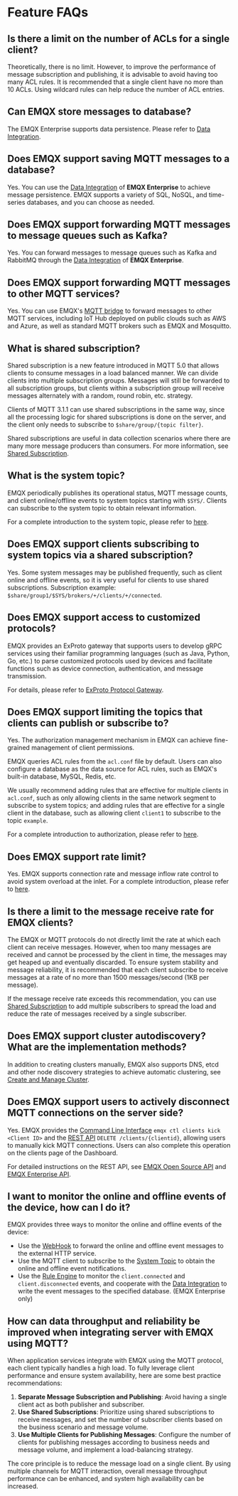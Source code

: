 # Feature FAQs

## Is there a limit on the number of ACLs for a single client?

Theoretically, there is no limit. However, to improve the performance of message subscription and publishing, it is advisable to avoid having too many ACL rules. It is recommended that a single client have no more than 10 ACLs. Using wildcard rules can help reduce the number of ACL entries.

## Can EMQX store messages to database?

The EMQX Enterprise supports data persistence. Please refer to [Data Integration](../data-integration/data-bridges.md).

## Does EMQX support saving MQTT messages to a database?

Yes. You can use the [Data Integration](../data-integration/data-bridges.md) of **EMQX Enterprise** to achieve message persistence. EMQX supports a variety of SQL, NoSQL, and time-series databases, and you can choose as needed.

## Does EMQX support forwarding MQTT messages to message queues such as Kafka?

Yes. You can forward messages to message queues such as Kafka and RabbitMQ through the [Data Integration](../data-integration/data-bridges.md) of **EMQX Enterprise**.

## Does EMQX support forwarding MQTT messages to other MQTT services?

Yes. You can use EMQX's [MQTT bridge](../data-integration/data-bridge-mqtt.md) to forward messages to other MQTT services, including IoT Hub deployed on public clouds such as AWS and Azure, as well as standard MQTT brokers such as EMQX and Mosquitto.

## What is shared subscription?

Shared subscription is a new feature introduced in MQTT 5.0 that allows clients to consume messages in a load balanced manner. We can divide clients into multiple subscription groups. Messages will still be forwarded to all subscription groups, but clients within a subscription group will receive messages alternately with a random, round robin, etc. strategy.

Clients of MQTT 3.1.1 can use shared subscriptions in the same way, since all the processing logic for shared subscriptions is done on the server, and the client only needs to subscribe to `$share/group/{topic filter}`.

Shared subscriptions are useful in data collection scenarios where there are many more message producers than consumers. For more information, see [Shared Subscription](../messaging/mqtt-shared-subscription.md).

## What is the system topic?

EMQX periodically publishes its operational status, MQTT message counts, and client online/offline events to system topics starting with `$SYS/`. Clients can subscribe to the system topic to obtain relevant information.

For a complete introduction to the system topic, please refer to [here](../observability/mqtt-system-topics.md).

## Does EMQX support clients subscribing to system topics via a shared subscription?

Yes. Some system messages may be published frequently, such as client online and offline events, so it is very useful for clients to use shared subscriptions. Subscription example: `$share/group1/$SYS/brokers/+/clients/+/connected`.

## Does EMQX support access to customized protocols?

EMQX provides an ExProto gateway that supports users to develop gRPC services using their familiar programming languages ​​(such as Java, Python, Go, etc.) to parse customized protocols used by devices and facilitate functions such as device connection, authentication, and message transmission.

For details, please refer to [ExProto Protocol Gateway](../gateway/exproto.md).

## Does EMQX support limiting the topics that clients can publish or subscribe to?

Yes. The authorization management mechanism in EMQX can achieve fine-grained management of client permissions. 

EMQX queries ACL rules from the `acl.conf` file by default. Users can also configure a database as the data source for ACL rules, such as EMQX's built-in database, MySQL, Redis, etc.

We usually recommend adding rules that are effective for multiple clients in `acl.conf`, such as only allowing clients in the same network segment to subscribe to system topics; and adding rules that are effective for a single client in the database, such as allowing client `client1` to subscribe to the topic `example`.

For a complete introduction to authorization, please refer to [here](../access-control/authz/authz.md).

## Does EMQX support rate limit?

Yes. EMQX supports connection rate and message inflow rate control to avoid system overload at the inlet. For a complete introduction, please refer to [here](../rate-limit/rate-limit.md).

## Is there a limit to the message receive rate for EMQX clients?

The EMQX or MQTT protocols do not directly limit the rate at which each client can receive messages. However, when too many messages are received and cannot be processed by the client in time, the messages may get heaped up and eventually discarded. To ensure system stability and message reliability, it is recommended that each client subscribe to receive messages at a rate of no more than 1500 messages/second (1KB per message).

If the message receive rate exceeds this recommendation, you can use [Shared Subscription](../messaging/mqtt-shared-subscription.md) to add multiple subscribers to spread the load and reduce the rate of messages received by a single subscriber.

## Does EMQX support cluster autodiscovery? What are the implementation methods?

In addition to creating clusters manually, EMQX also supports DNS, etcd and other node discovery strategies to achieve automatic clustering, see [Create and Manage Cluster](../deploy/cluster/create-cluster.md).

## Does EMQX support users to actively disconnect MQTT connections on the server side?

Yes. EMQX provides the [Command Line Interface](../admin/cli.md#clients) `emqx ctl clients kick <Client ID>` and the [REST API](https://docs.emqx.com/en/emqx/v@CE_MINOR_VERSION@/admin/api-docs.html) `DELETE /clients/{clientid}`, allowing users to manually kick MQTT connections. Users can also complete this operation on the clients page of the Dashboard.

For detailed instructions on the REST API, see [EMQX Open Source API](https://docs.emqx.com/en/emqx/v@CE_MINOR_VERSION@/admin/api-docs.html) and [EMQX Enterprise API](https://docs.emqx.com/en/enterprise/v@EE_MINOR_VERSION@/admin/api-docs.html).

## I want to monitor the online and offline events of the device, how can I do it?

EMQX provides three ways to monitor the online and offline events of the device:

- Use the [WebHook](../data-integration/data-bridge-webhook.md) to forward the online and offline event messages to the external HTTP service.
- Use the MQTT client to subscribe to the [System Topic](../observability/mqtt-system-topics.md) to obtain the online and offline event notifications.
- Use the [Rule Engine](../data-integration/rules.md) to monitor the `client.connected` and `client.disconnected` events, and cooperate with the [Data Integration](../data-integration/data-bridges.md) to write the event messages to the specified database. (EMQX Enterprise only)

## How can data throughput and reliability be improved when integrating server with EMQX using MQTT?

When application services integrate with EMQX using the MQTT protocol, each client typically handles a high load. To fully leverage client performance and ensure system availability, here are some best practice recommendations:

1. **Separate Message Subscription and Publishing**: Avoid having a single client act as both publisher and subscriber.
2. **Use Shared Subscriptions**: Prioritize using shared subscriptions to receive messages, and set the number of subscriber clients based on the business scenario and message volume.
3. **Use Multiple Clients for Publishing Messages**: Configure the number of clients for publishing messages according to business needs and message volume, and implement a load-balancing strategy.

The core principle is to reduce the message load on a single client. By using multiple channels for MQTT interaction, overall message throughput performance can be enhanced, and system high availability can be increased.